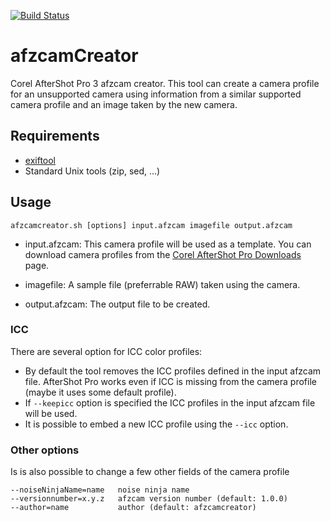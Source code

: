 [![Build Status](https://travis-ci.com/asalamon74/afzcamcreator.svg?branch=master)](https://travis-ci.com/asalamon74/afzcamcreator)

# afzcamCreator

Corel AfterShot Pro 3 afzcam creator. This tool can create a camera profile for an unsupported camera using information from a similar supported camera profile and an image taken by the new camera.

## Requirements

- [exiftool](https://www.sno.phy.queensu.ca/~phil/exiftool/)
- Standard Unix tools (zip, sed, ...)

## Usage

```
afzcamcreator.sh [options] input.afzcam imagefile output.afzcam
```

* input.afzcam: This camera profile will be used as a template. You can
 download camera profiles from the [Corel AfterShot Pro
 Downloads](http://learn.corel.com/aftershot-pro-downloads/) page.

* imagefile: A sample file (preferrable RAW) taken using the camera.

* output.afzcam: The output file to be created.

### ICC

There are several option for ICC color profiles:

* By default the tool removes the ICC profiles defined in the input afzcam file. AfterShot Pro works even if ICC is missing from the camera profile (maybe it uses some default profile).
* If `--keepicc` option is specified the ICC profiles in the input afzcam file will be used.
* It is possible to embed a new ICC profile using the `--icc` option.

### Other options

Is is also possible to change a few other fields of the camera profile

```
--noiseNinjaName=name   noise ninja name
--versionnumber=x.y.z   afzcam version number (default: 1.0.0)
--author=name           author (default: afzcamcreator)
```
